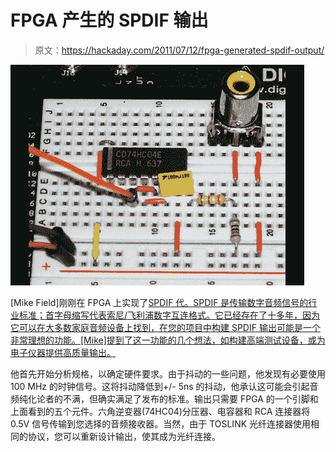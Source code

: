 # FPGA 产生的 SPDIF 输出

> 原文：<https://hackaday.com/2011/07/12/fpga-generated-spdif-output/>

![](img/b46e7491e42a4c7bb22c769d5c1a88e1.png "fpga-spdif")

[Mike Field]刚刚在 FPGA 上实现了[SPDIF 代。SPDIF 是传输数字音频信号的行业标准；首字母缩写代表索尼/飞利浦数字互连格式。它已经存在了十多年，因为它可以在大多数家庭音频设备上找到，在您的项目中构建 SPDIF 输出可能是一个非常理想的功能。[Mike]提到了这一功能的几个想法，如构建高端测试设备，或为电子仪器提供高质量输出。](http://ec2-122-248-210-243.ap-southeast-1.compute.amazonaws.com/mediawiki/index.php/SPDIF_out)

他首先开始分析规格，以确定硬件要求。由于抖动的一些问题，他发现有必要使用 100 MHz 的时钟信号。这将抖动降低到+/- 5ns 的抖动，他承认这可能会引起音频纯化论者的不满，但确实满足了发布的标准。输出只需要 FPGA 的一个引脚和上面看到的五个元件。六角逆变器(74HC04)分压器、电容器和 RCA 连接器将 0.5V 信号传输到您选择的音频接收器。当然，由于 TOSLINK 光纤连接器使用相同的协议，您可以重新设计输出，使其成为光纤连接。